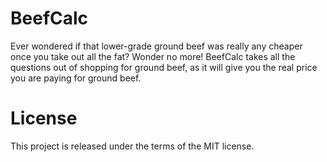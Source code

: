 # BeefCalc
Ever wondered if that lower-grade ground beef was really any cheaper once you take out all the fat? Wonder no more! BeefCalc takes all the questions out of shopping for ground beef, as it will give you the real price you are paying for ground beef.

# License
This project is released under the terms of the MIT license.

